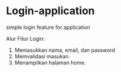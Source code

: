 # Login-application
simple login feature for application

Alur Fitur Login:
1. Memasukkan nama, email, dan password
2. Memvalidasi masukan.
5. Menampilkan halaman home.
